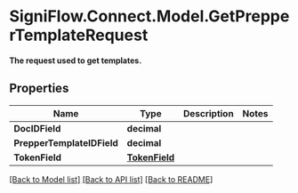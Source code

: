 # SigniFlow.Connect.Model.GetPrepperTemplateRequest
#### The request used to get templates.

## Properties

Name | Type | Description | Notes
------------ | ------------- | ------------- | -------------
**DocIDField** | **decimal** |  | 
**PrepperTemplateIDField** | **decimal** |  | 
**TokenField** | [**TokenField**](TokenField.md) |  | 

[[Back to Model list]](../README.md#documentation-for-models) [[Back to API list]](../README.md#documentation-for-api-endpoints) [[Back to README]](../README.md)

